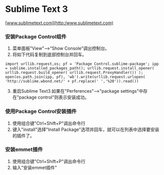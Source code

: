 # Sublime Text 3
[www.sublimetext.com](http:/www.sublimetext.com)

### 安装Package Control组件
1. 菜单面板"View"——>“Show Console”调出控制台。
2. 将如下代码复制到底部控制台并回车。
```
import urllib.request,os; pf = 'Package Control.sublime-package'; ipp = sublime.installed_packages_path(); urllib.request.install_opener( urllib.request.build_opener( urllib.request.ProxyHandler()) ); open(os.path.join(ipp, pf), 'wb').write(urllib.request.urlopen( 'http://sublime.wbond.net/' + pf.replace(' ','%20')).read())  
```
3. 重启Sublime Text3.如果在"Perferences"——>"package settings"中存在"package control"则表示安装成功。

### 使用Package Control安装插件
1. 使用组合键"Ctrl+Shift+P"调出命令行
2. 键入"install"选择"Install Package"选项并回车，就可以在列表中选择要安装的插件了。

### 安装emmet插件
1. 使用组合键"Ctrl+Shift+P"调出命令行
2. 输入"安装emmet插件"
